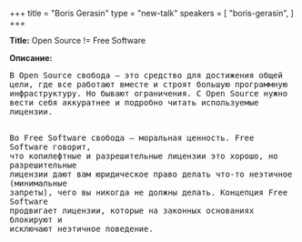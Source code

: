 +++
title = "Boris Gerasin"
type = "new-talk"
speakers = [
        "boris-gerasin",
]
+++
<div class="span-15  ">
  <div class="span-15  last ">
  <p><strong>Title:</strong>
Open Source != Free Software
</p>

<p><strong>Описание:</strong></p>

<p><pre style='white-space: pre-wrap;       /* Since CSS 2.1 */
    white-space: -moz-pre-wrap;  /* Mozilla, since 1999 */
    white-space: -pre-wrap;      /* Opera 4-6 */
    white-space: -o-pre-wrap;    /* Opera 7 */
    word-wrap: break-word;     '>
В Open Source свобода – это средство для достижения общей цели, где все работают вместе и строят большую программную инфраструктуру. Но бывают ограничения. С Open Source нужно вести себя аккуратнее и подробно читать используемые лицензии.

Во Free Software свобода – моральная ценность. Free Software говорит, что копилефтные и разрешительные лицензии это хорошо, но разрешительные лицензии дают вам юридическое право делать что-то неэтичное (минимальные запреты), чего вы никогда не должны делать. Концепция Free Software продвигает лицензии, которые на законных основаниях блокируют и исключают неэтичное поведение.
</pre>
</p>

  </div>
</div>